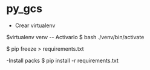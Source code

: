 # py_gcs

- Crear virtualenv

$virtualenv venv 
-- Activarlo
$ bash ./venv/bin/activate

$ pip freeze > requirements.txt

-Install packs
$ pip install -r requirements.txt

